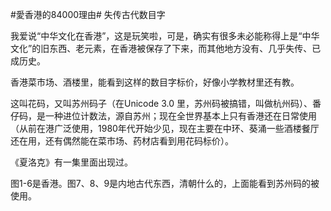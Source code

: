 #愛香港的84000理由# 失传古代数目字

我爱说“中华文化在香港”，这是玩笑啦，可是，确实有很多未必能称得上是“中华文化”的旧东西、老元素，在香港被保存了下来，而其他地方没有、几乎失传、已成历史。

香港菜市场、酒楼里，能看到这样的数目字标价，好像小学教材里还有教。

这叫花码，又叫苏州码子（在Unicode 3.0 里，苏州码被搞错，叫做杭州码）、番仔码，是一种进位计数法，源自苏州；现在全世界基本上只有香港还在日常使用（从前在港广泛使用，1980年代开始少见，现在主要在中环、葵涌一些酒楼餐厅还在用，还有偶然能在菜市场、药材店看到用花码标价）。

《夏洛克》有一集里面出现过。

图1-6是香港。图7、8、9是内地古代东西，清朝什么的，上面能看到苏州码的被使用。
